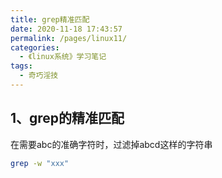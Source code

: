 ```yaml
---
title: grep精准匹配
date: 2020-11-18 17:43:57
permalink: /pages/linux11/
categories:
  - 《linux系统》学习笔记
tags:
  - 奇巧淫技
---
```






## 1、grep的精准匹配

在需要abc的准确字符时，过滤掉abcd这样的字符串

```sh
grep -w "xxx"
```

